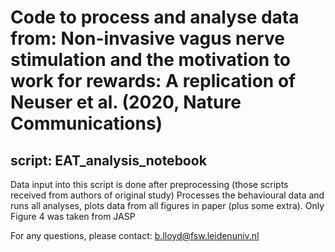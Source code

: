 # Code to process and analyse data from: Non-invasive vagus nerve stimulation and the motivation to work for rewards: A replication of Neuser et al. (2020, Nature Communications)

## script: EAT_analysis_notebook

Data input into this script is done after preprocessing (those scripts received from authors of original study)
Processes the behavioural data and runs all analyses, plots data from all figures in paper (plus some extra). Only Figure 4 was taken from JASP

For any questions, please contact: b.lloyd@fsw.leidenuniv.nl



